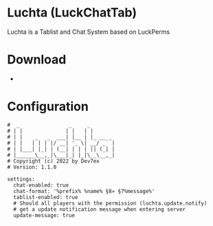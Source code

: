 # Luchta (LuckChatTab)
Luchta is a Tablist and Chat System based on LuckPerms

# Download
* 

# Configuration
```
#  _                _     _
# | |              | |   | |
# | |    _   _  ___| |__ | |_ __ _
# | |   | | | |/ __| '_ \| __/ _` |
# | |___| |_| | (__| | | | || (_| |
# |______\__,_|\___|_| |_|\__\__,_|
# Copyright (c) 2022 by Dev7ex
# Version: 1.1.0

settings:
  chat-enabled: true
  chat-format: '%prefix% %name% §8» §7%message%'
  tablist-enabled: true
  # Should all players with the permission (luchta.update.notify)
  # get a update notification message when entering server
  update-message: true
